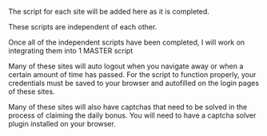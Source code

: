 The script for each site will be added here as it is completed. 

These scripts are independent of each other. 

Once all of the independent scripts have been completed, I will work on integrating them into 1 MASTER script

Many of these sites will auto logout when you navigate away or when a certain amount of time has passed. For the script to function properly, your credentials must be saved to your browser and autofilled on the login pages of these sites. 

Many of these sites will also have captchas that need to be solved in the process of claiming the daily bonus. You will need to have a captcha solver plugin installed on your browser.

